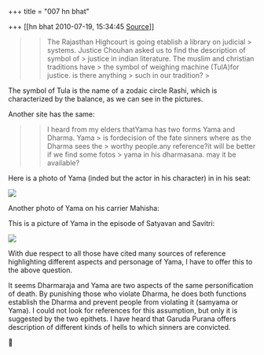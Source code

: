 +++
title = "007 hn bhat"

+++
[[hn bhat	2010-07-19, 15:34:45 [Source](https://groups.google.com/g/bvparishat/c/lBdT8dtF428)]]



  

> 
> > The Rajasthan Highcourt is going etablish a library on judicial > systems. Justice Chouhan asked us to find the description of symbol of > justice in indian literature. The muslim and christian traditions have > the symbol of weighing machine (TulA)for justice. is there anything > such in our tradition? >
> 
> > 
> > 

  

The symbol of Tula is the name of a zodaic circle Rashi, which is characterized by the balance, as we can see in the pictures.



  

Another site has the same:

  

  

> 
> > 
> > 
> > 
> > I heard from my elders thatYama has two forms Yama and Dharma. Yama > is fordecision of the fate sinners where as the Dharma sees the > worthy people.any reference?it will be better if we find some fotos > yama in his dharmasana. may it be available?  
> > 

  

Here is a photo of Yama (inded but the actor in his character) in in his seat:

  

![](https://3.bp.blogspot.com/_z2_Ny_QEE48/SzSvL9qBGgI/AAAAAAAAARA/oIMKauDcCvI/s320/NBK_with_fans13.jpg)

  

  

Another photo of Yama on his carrier Mahisha:

  

This is a picture of Yama in the episode of Satyavan and Savitri:

  

![](https://ci4.googleusercontent.com/proxy/1uUufF_UisyYS39lf8Hp3HN5dhXLgbQSk6i32mcjX2o1HD9wVXSJADfXnc4vPNCOxalML_QJE-fAmu28S25Yyg0SpR_ZtF8l28Op8BznWqn6VpGEkk072z2hn_WC5tumMgHpJITwdUXcuAl7D-wZrIkVCUY=s0-d-e1-ft#http://www.forumforhinduawakening.org/userfiles/image/understanding/vatapournima/vatapournima.jpg)

  

With due respect to all those have cited many sources of reference highlighting different aspects and personage of Yama, I have to offer this to the above question.

  

It seems Dharmaraja and Yama are two aspects of the same personification of death. By punishing those who violate Dharma, he does both functions establish the Dharma and prevent people from violating it (samyama or Yama). I could not look for references for this assumption, but only it is suggested by the two epithets. I have heard that Garuda Purana offers description of different kinds of hells to which sinners are convicted.



